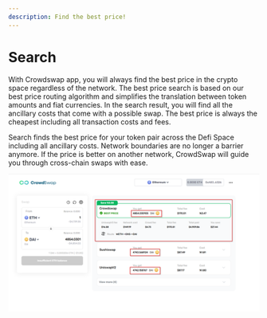 ```yaml
---
description: Find the best price!
---
```


# Search

With Crowdswap app, you will always find the best price in the crypto space regardless of the network. The best price search is based on our best price routing algorithm and simplifies the translation between token amounts and fiat currencies. In the search result, you will find all the ancillary costs that come with a possible swap. The best price is always the cheapest including all transaction costs and fees.

Search finds the best price for your token pair across the Defi Space including all ancillary costs. Network boundaries are no longer a barrier anymore. If the price is better on another network, CrowdSwap will guide you through cross-chain swaps with ease.



![](<../.gitbook/assets/search.png>)
